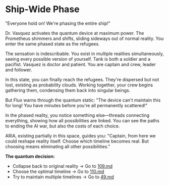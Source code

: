 # Ship-Wide Phase

"Everyone hold on! We're phasing the entire ship!"

Dr. Vasquez activates the quantum device at maximum power. The Prometheus shimmers and shifts, sliding sideways out of normal reality. You enter the same phased state as the refugees.

The sensation is indescribable. You exist in multiple realities simultaneously, seeing every possible version of yourself. Tank is both a soldier and a pacifist. Vasquez is doctor and patient. You are captain and crew, leader and follower.

In this state, you can finally reach the refugees. They're dispersed but not lost, existing as probability clouds. Working together, your crew begins gathering them, condensing them back into singular beings.

But Flux warns through the quantum static: "The device can't maintain this for long! You have minutes before you're all permanently scattered!"

In the phased reality, you notice something else—threads connecting everything, showing how all possibilities are linked. You can see the paths to ending the AI war, but also the costs of each choice.

ARIA, existing partially in this space, guides you: "Captain, from here we could reshape reality itself. Choose which timeline becomes real. But choosing means eliminating all other possibilities."

**The quantum decision:**

- Collapse back to original reality → Go to [109.md](109.md)
- Choose the optimal timeline → Go to [110.md](110.md)
- Try to maintain multiple timelines → Go to [49.md](49.md)